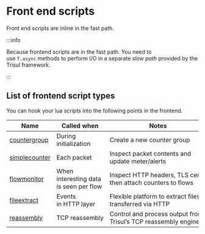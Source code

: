 # Front end scripts

Front end scripts are inline in the fast path.

:::info

Because frontend scripts are in the fast path. You need to use `T.async` methods to perform I/O in a separate *slow path* provided by the Trisul framework.

:::

## List of frontend script types

You can hook your lua scripts into the following points in the frontend.

| Name                                                        | Called when                            | Notes                                                          |
| ----------------------------------------------------------- | -------------------------------------- | -------------------------------------------------------------- |
| [countergroup](/docs/lua/counter_group)  | During initialization                  | Create a new counter group                                     |
| [simplecounter](/docs/lua/simple_counter) | Each packet                            | Inspect packet contents and update meter/alerts                |
| [flowmonitor](/docs/lua/simple_counter)   | When interesting data is seen per flow | Inspect HTTP headers, TLS certs, then attach counters to flows |
| [fileextract](/docs/lua/fileextract)     | Events in HTTP layer                   | Flexible platform to extract files transferred via HTTP        |
| [reassembly](/docs/lua/reassembly)    | TCP reassembly                         | Control and process output from Trisul’s TCP reassembly engine |
